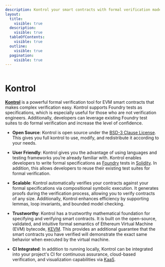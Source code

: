 ```yaml
---
description: Kontrol your smart contracts with formal verification made simple
layout:
  title:
    visible: true
  description:
    visible: true
  tableOfContents:
    visible: true
  outline:
    visible: true
  pagination:
    visible: true
---
```


<div data-full-width="true">

<figure><img src=".gitbook/assets/kontrol logo yellow.png" alt=""><figcaption></figcaption></figure>

</div>

# Kontrol

[**Kontrol**](https://github.com/runtimeverification/kontrol) is a powerful formal verification tool for EVM smart contracts that makes complex verification easy. Kontrol supports Foundry tests as specifications, which is especially useful for those who are not verification engineers. Additionally, developers can leverage existing Foundry test suites to do formal verification and increase the level of confidence.


- **Open Source**: Kontrol is open source under the [BSD-3 Clause License](https://github.com/runtimeverification/kontrol/blob/master/LICENSE). This gives you full kontrol to use, modify, and redistribute it according to your needs.
- **User Friendly**: Kontrol gives you the advantage of using languages and testing frameworks you’re already familiar with. Kontrol enables developers to write formal specifications as [Foundry](https://book.getfoundry.sh/) tests in [Solidity](https://soliditylang.org). In addition, this allows developers to reuse their existing test suites for formal verification.
- **Scalable**: Kontrol automatically verifies your contracts against your formal specifications via compositional symbolic execution. It generates proofs during the verification process, allowing you to verify contracts of any size. Additionally, Kontrol enhances efficiency by supporting lemmas, loop invariants, and bounded model checking.
- **Trustworthy**: Kontrol has a trustworthy mathematical foundation for specifying and verifying smart contracts. It is built on the open-source, validated, and intuitive formal semantics of Ethereum Virtual Machine (EVM) bytecode, [KEVM](https://github.com/runtimeverification/evm-semantics). This provides an additional guarantee that the smart contracts you have verified will demonstrate the exact same behavior when executed by the virtual machine.

- **CI Integrated**: In addition to running locally, Kontrol can be integrated into your project's CI for continuous assurance, cloud-based verification, and visualization capabilities via [KaaS](https://docs.runtimeverification.com/kaas).
